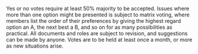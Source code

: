 Yes or no votes require at least 50% majority to be accepted.
Issues where more than one option might be presented is subject to matrix voting, where members list the order of their preferences by giving the highest regard option an A, the next best a B, and so on for as many possibilities as practical.
All documents and roles are subject to revision, and suggestions can be made by anyone. Votes are to be held at least once a month, or more as new situations arise.